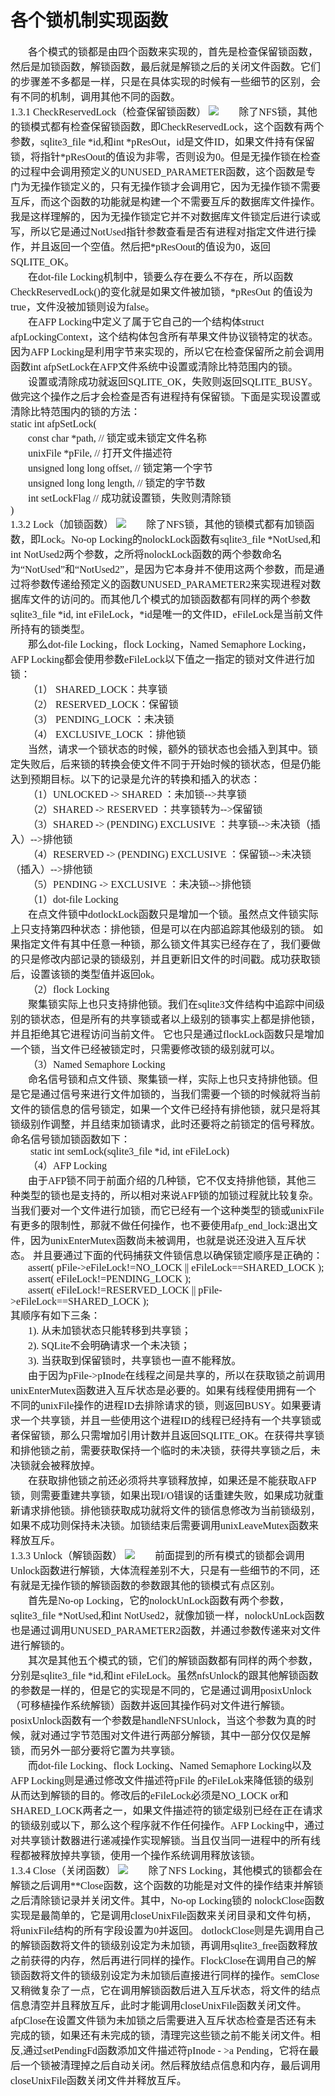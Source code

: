 # 各个锁机制实现函数
<font face="微软雅黑" size="3px">

&nbsp;&nbsp;&nbsp;&nbsp;&nbsp;&nbsp;&nbsp;各个模式的锁都是由四个函数来实现的，首先是检查保留锁函数，然后是加锁函数，解锁函数，最后就是解锁之后的关闭文件函数。它们的步骤差不多都是一样，只是在具体实现的时候有一些细节的区别，会有不同的机制，调用其他不同的函数。<br>
1.3.1 CheckReservedLock（检查保留锁函数）
<img src="p3.png">
&nbsp;&nbsp;&nbsp;&nbsp;&nbsp;&nbsp;&nbsp;除了NFS锁，其他的锁模式都有检查保留锁函数，即CheckReservedLock，这个函数有两个参数，sqlite3\_file \*id,和int \*pResOut，id是文件ID，如果文件持有保留锁，将指针\*pResOout的值设为非零，否则设为0。但是无操作锁在检查的过程中会调用预定义的UNUSED\_PARAMETER函数，这个函数是专门为无操作锁定义的，只有无操作锁才会调用它，因为无操作锁不需要互斥，而这个函数的功能就是构建一个不需要互斥的数据库文件操作。我是这样理解的，因为无操作锁定它并不对数据库文件锁定后进行读或写，所以它是通过NotUsed指针参数查看是否有进程对指定文件进行操作，并且返回一个空值。然后把\*pResOout的值设为0，返回SQLITE\_OK。<br>
&nbsp;&nbsp;&nbsp;&nbsp;&nbsp;&nbsp;&nbsp;在dot-file Locking机制中，锁要么存在要么不存在，所以函数CheckReservedLock()的变化就是如果文件被加锁，\*pResOut 的值设为true，文件没被加锁则设为false。<br>
&nbsp;&nbsp;&nbsp;&nbsp;&nbsp;&nbsp;&nbsp;在AFP Locking中定义了属于它自己的一个结构体struct afpLockingContext，这个结构体包含所有苹果文件协议锁特定的状态。因为AFP Locking是利用字节来实现的，所以它在检查保留所之前会调用函数int afpSetLock在AFP文件系统中设置或清除比特范围内的锁。<br>
&nbsp;&nbsp;&nbsp;&nbsp;&nbsp;&nbsp;&nbsp;设置或清除成功就返回SQLITE\_OK，失败则返回SQLITE\_BUSY。做完这个操作之后才会检查是否有进程持有保留锁。下面是实现设置或清除比特范围内的锁的方法：<br>
static int afpSetLock(<br>
  &nbsp;&nbsp;&nbsp;&nbsp;&nbsp;&nbsp;&nbsp;const char \*path,          // 锁定或未锁定文件名称<br>
  &nbsp;&nbsp;&nbsp;&nbsp;&nbsp;&nbsp;&nbsp;unixFile \*pFile,          // 打开文件描述符<br>
  &nbsp;&nbsp;&nbsp;&nbsp;&nbsp;&nbsp;&nbsp;unsigned long long offset,    // 锁定第一个字节<br>
  &nbsp;&nbsp;&nbsp;&nbsp;&nbsp;&nbsp;&nbsp;unsigned long long length,      // 锁定的字节数<br>
  &nbsp;&nbsp;&nbsp;&nbsp;&nbsp;&nbsp;&nbsp;int setLockFlag                // 成功就设置锁，失败则清除锁<br>
)<br>
1.3.2 Lock（加锁函数）
<img src="p4.png">
&nbsp;&nbsp;&nbsp;&nbsp;&nbsp;&nbsp;&nbsp;除了NFS锁，其他的锁模式都有加锁函数，即Lock。No-op Locking的nolockLock函数有sqlite3\_file \*NotUsed,和int NotUsed2两个参数，之所将nolockLock函数的两个参数命名为“NotUsed”和“NotUsed2”，是因为它本身并不使用这两个参数，而是通过将参数传递给预定义的函数UNUSED\_PARAMETER2来实现进程对数据库文件的访问的。而其他几个模式的加锁函数都有同样的两个参数sqlite3\_file \*id, int eFileLock，\*id是唯一的文件ID，eFileLock是当前文件所持有的锁类型。<br>
&nbsp;&nbsp;&nbsp;&nbsp;&nbsp;&nbsp;&nbsp;那么dot-file Locking，flock Locking，Named Semaphore Locking，AFP Locking都会使用参数eFileLock以下值之一指定的锁对文件进行加锁：<br>
&nbsp;&nbsp;&nbsp;&nbsp;&nbsp;&nbsp;&nbsp;（1） SHARED\_LOCK：共享锁<br>
&nbsp;&nbsp;&nbsp;&nbsp;&nbsp;&nbsp;&nbsp;（2） RESERVED\_LOCK：保留锁<br>
&nbsp;&nbsp;&nbsp;&nbsp;&nbsp;&nbsp;&nbsp;（3） PENDING\_LOCK ：未决锁<br>
&nbsp;&nbsp;&nbsp;&nbsp;&nbsp;&nbsp;&nbsp;（4） EXCLUSIVE\_LOCK ：排他锁<br>
&nbsp;&nbsp;&nbsp;&nbsp;&nbsp;&nbsp;&nbsp;当然，请求一个锁状态的时候，额外的锁状态也会插入到其中。锁定失败后，后来锁的转换会使文件不同于开始时候的锁状态，但是仍能达到预期目标。以下的记录是允许的转换和插入的状态：<br>
&nbsp;&nbsp;&nbsp;&nbsp;&nbsp;&nbsp;&nbsp;（1）UNLOCKED -> SHARED ：未加锁-->共享锁<br>
&nbsp;&nbsp;&nbsp;&nbsp;&nbsp;&nbsp;&nbsp;（2）SHARED -> RESERVED  ：共享锁转为-->保留锁<br>
&nbsp;&nbsp;&nbsp;&nbsp;&nbsp;&nbsp;&nbsp;（3）SHARED -> (PENDING) EXCLUSIVE ：共享锁-->未决锁（插入）-->排他锁<br>
&nbsp;&nbsp;&nbsp;&nbsp;&nbsp;&nbsp;&nbsp;（4）RESERVED -> (PENDING)  EXCLUSIVE ：保留锁-->未决锁（插入）-->排他锁<br>
&nbsp;&nbsp;&nbsp;&nbsp;&nbsp;&nbsp;&nbsp;（5）PENDING -> EXCLUSIVE ：未决锁-->排他锁<br>
&nbsp;&nbsp;&nbsp;&nbsp;&nbsp;&nbsp;&nbsp;（1）dot-file Locking<br>
&nbsp;&nbsp;&nbsp;&nbsp;&nbsp;&nbsp;&nbsp;在点文件锁中dotlockLock函数只是增加一个锁。虽然点文件锁实际上只支持第四种状态：排他锁，但是可以在内部追踪其他级别的锁。 如果指定文件有其中任意一种锁，那么锁文件其实已经存在了，我们要做的只是修改内部记录的锁级别，并且更新旧文件的时间戳。成功获取锁后，设置该锁的类型值并返回ok。<br>
&nbsp;&nbsp;&nbsp;&nbsp;&nbsp;&nbsp;&nbsp;（2）flock Locking<br>
&nbsp;&nbsp;&nbsp;&nbsp;&nbsp;&nbsp;&nbsp;聚集锁实际上也只支持排他锁。我们在sqlite3文件结构中追踪中间级别的锁状态，但是所有的共享锁或者以上级别的锁事实上都是排他锁，并且拒绝其它进程访问当前文件。
它也只是通过flockLock函数只是增加一个锁，当文件已经被锁定时，只需要修改锁的级别就可以。<br>
&nbsp;&nbsp;&nbsp;&nbsp;&nbsp;&nbsp;&nbsp;（3）Named Semaphore Locking<br>
&nbsp;&nbsp;&nbsp;&nbsp;&nbsp;&nbsp;&nbsp;命名信号锁和点文件锁、聚集锁一样，实际上也只支持排他锁。但是它是通过信号来进行文件加锁的，当我们需要一个锁的时候就将当前文件的锁信息的信号锁定，如果一个文件已经持有排他锁，就只是将其锁级别作调整，并且结束加锁请求，此时还要将之前锁定的信号释放。命名信号锁加锁函数如下：<br>
&nbsp;&nbsp;&nbsp;&nbsp;&nbsp;&nbsp;&nbsp;	static int semLock(sqlite3\_file \*id, int eFileLock)<br>
&nbsp;&nbsp;&nbsp;&nbsp;&nbsp;&nbsp;&nbsp;（4）AFP Locking<br>
&nbsp;&nbsp;&nbsp;&nbsp;&nbsp;&nbsp;&nbsp;由于AFP锁不同于前面介绍的几种锁，它不仅支持排他锁，其他三种类型的锁也是支持的，所以相对来说AFP锁的加锁过程就比较复杂。当我们要对一个文件进行加锁，而它已经有一个这种类型的锁或unixFile有更多的限制性，那就不做任何操作，也不要使用afp\_end\_lock:退出文件，因为unixEnterMutex函数尚未被调用，也就是说还没进入互斥状态。 并且要通过下面的代码捕获文件锁信息以确保锁定顺序是正确的：<br>
  &nbsp;&nbsp;&nbsp;&nbsp;&nbsp;&nbsp;&nbsp;assert( pFile->eFileLock!=NO\_LOCK || eFileLock==SHARED\_LOCK );<br>
  &nbsp;&nbsp;&nbsp;&nbsp;&nbsp;&nbsp;&nbsp;assert( eFileLock!=PENDING_LOCK );<br>
  &nbsp;&nbsp;&nbsp;&nbsp;&nbsp;&nbsp;&nbsp;assert( eFileLock!=RESERVED\_LOCK || pFile->eFileLock==SHARED\_LOCK );<br>
其顺序有如下三条：<br>
&nbsp;&nbsp;&nbsp;&nbsp;&nbsp;&nbsp;&nbsp;1). 从未加锁状态只能转移到共享锁；<br>
&nbsp;&nbsp;&nbsp;&nbsp;&nbsp;&nbsp;&nbsp;2). SQLite不会明确请求一个未决锁；<br>
&nbsp;&nbsp;&nbsp;&nbsp;&nbsp;&nbsp;&nbsp;3). 当获取到保留锁时，共享锁也一直不能释放。<br>
&nbsp;&nbsp;&nbsp;&nbsp;&nbsp;&nbsp;&nbsp;由于因为pFile->pInode在线程之间是共享的，所以在获取锁之前调用unixEnterMutex函数进入互斥状态是必要的。如果有线程使用拥有一个不同的unixFile操作的进程ID去排除请求的锁，则返回BUSY。如果要请求一个共享锁，并且一些使用这个进程ID的线程已经持有一个共享锁或者保留锁，那么只需增加引用计数并且返回SQLITE\_OK。在获得共享锁和排他锁之前，需要获取保持一个临时的未决锁，获得共享锁之后，未决锁就会被释放掉。<br>
&nbsp;&nbsp;&nbsp;&nbsp;&nbsp;&nbsp;&nbsp;在获取排他锁之前还必须将共享锁释放掉，如果还是不能获取AFP锁，则需要重建共享锁，如果出现I/O错误的话重建失败，如果成功就重新请求排他锁。排他锁获取成功就将文件的锁信息修改为当前锁级别，如果不成功则保持未决锁。加锁结束后需要调用unixLeaveMutex函数来释放互斥。<br>
1.3.3 Unlock（解锁函数）
<img src="p5.png">
&nbsp;&nbsp;&nbsp;&nbsp;&nbsp;&nbsp;&nbsp;前面提到的所有模式的锁都会调用Unlock函数进行解锁，大体流程差别不大，只是有一些细节的不同，还有就是无操作锁的解锁函数的参数跟其他的锁模式有点区别。<br>
&nbsp;&nbsp;&nbsp;&nbsp;&nbsp;&nbsp;&nbsp;首先是No-op Locking，它的nolockUnLock函数有两个参数，sqlite3\_file \*NotUsed,和int NotUsed2，就像加锁一样，nolockUnLock函数也是通过调用UNUSED\_PARAMETER2函数，并通过参数传递来对文件进行解锁的。<br>
&nbsp;&nbsp;&nbsp;&nbsp;&nbsp;&nbsp;&nbsp;其次是其他五个模式的锁，它们的解锁函数都有同样的两个参数，分别是sqlite3_file \*id,和int eFileLock。虽然nfsUnlock的跟其他解锁函数的参数是一样的，但是它的实现是不同的，它是通过调用posixUnlock（可移植操作系统解锁）函数并返回其操作码对文件进行解锁。posixUnlock函数有一个参数是handleNFSUnlock，当这个参数为真的时候，就对通过字节范围对文件进行两部分解锁，其中一部分仅仅是解锁，而另外一部分要将它置为共享锁。<br>
&nbsp;&nbsp;&nbsp;&nbsp;&nbsp;&nbsp;&nbsp;而dot-file Locking、flock Locking、Named Semaphore Locking以及AFP Locking则是通过修改文件描述符pFile 的eFileLok来降低锁的级别 从而达到解锁的目的。修改后的eFileLock必须是NO\_LOCK or和SHARED_LOCK两者之一，如果文件描述符的锁定级别已经在正在请求的锁级别或以下，那么这个程序就不作任何操作。AFP Locking中，通过对共享锁计数器进行递减操作实现解锁。当且仅当同一进程中的所有线程都被释放掉共享锁，使用一个操作系统调用释放该锁。<br>
1.3.4 Close（关闭函数）
<img src="p6.png">
&nbsp;&nbsp;&nbsp;&nbsp;&nbsp;&nbsp;&nbsp;除了NFS Locking，其他模式的锁都会在解锁之后调用**Close函数，这个函数的功能是对文件的操作结束并解锁之后清除锁记录并关闭文件。其中，No-op Locking锁的 nolockClose函数实现是最简单的，它是调用closeUnixFile函数来关闭目录和文件句柄，将unixFile结构的所有字段设置为0并返回。 dotlockClose则是先调用自己的解锁函数将文件的锁级别设定为未加锁，再调用sqlite3_free函数释放之前获得的内存，然后再进行同样的操作。FlockClose在调用自己的解锁函数将文件的锁级别设定为未加锁后直接进行同样的操作。semClose又稍微复杂了一点，它在调用解锁函数后进入互斥状态，将文件的结点信息清空并且释放互斥，此时才能调用closeUnixFile函数关闭文件。afpClose在设置文件锁为未加锁之后需要进入互斥状态检查是否还有未完成的锁，如果还有未完成的锁，清理完这些锁之前不能关闭文件。相反,通过setPendingFd函数添加文件描述符pInode - >a Pending，它将在最后一个锁被清理掉之后自动关闭。然后释放结点信息和内存，最后调用 closeUnixFile函数关闭文件并释放互斥。
